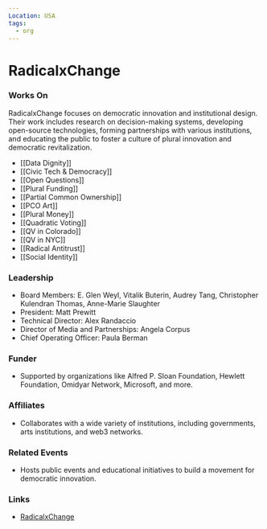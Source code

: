 ```yaml
---
Location: USA
tags:
  - org
---
```

# RadicalxChange

### Works On
RadicalxChange focuses on democratic innovation and institutional design. Their work includes research on decision-making systems, developing open-source technologies, forming partnerships with various institutions, and educating the public to foster a culture of plural innovation and democratic revitalization.

- [[Data Dignity]]
- [[Civic Tech & Democracy]]
- [[Open Questions]]
- [[Plural Funding]]
- [[Partial Common Ownership]]
- [[PCO Art]]
- [[Plural Money]]
- [[Quadratic Voting]]
- [[QV in Colorado]]
- [[QV in NYC]]
- [[Radical Antitrust]]
- [[Social Identity]]

### Leadership
- Board Members: E. Glen Weyl, Vitalik Buterin, Audrey Tang, Christopher Kulendran Thomas, Anne-Marie Slaughter
- President: Matt Prewitt
- Technical Director: Alex Randaccio
- Director of Media and Partnerships: Angela Corpus
- Chief Operating Officer: Paula Berman

### Funder
- Supported by organizations like Alfred P. Sloan Foundation, Hewlett Foundation, Omidyar Network, Microsoft, and more.

### Affiliates
- Collaborates with a wide variety of institutions, including governments, arts institutions, and web3 networks.

### Related Events
- Hosts public events and educational initiatives to build a movement for democratic innovation.

### Links
- [RadicalxChange](https://www.radicalxchange.org/)
